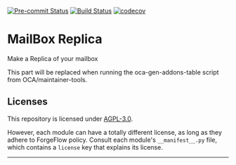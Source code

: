 
<!-- /!\ Non OCA Context : Set here the badge of your runbot / runboat instance. -->
[![Pre-commit Status](https://github.com/ForgeFlow/https://github.com/ForgeFlow/mailbox_replica/actions/workflows/pre-commit.yml/badge.svg?branch=14.0)](https://github.com/ForgeFlow/https://github.com/ForgeFlow/mailbox_replica/actions/workflows/pre-commit.yml?query=branch%3A14.0)
[![Build Status](https://github.com/ForgeFlow/https://github.com/ForgeFlow/mailbox_replica/actions/workflows/test.yml/badge.svg?branch=14.0)](https://github.com/ForgeFlow/https://github.com/ForgeFlow/mailbox_replica/actions/workflows/test.yml?query=branch%3A14.0)
[![codecov](https://codecov.io/gh/ForgeFlow/https://github.com/ForgeFlow/mailbox_replica/branch/14.0/graph/badge.svg)](https://codecov.io/gh/ForgeFlow/https://github.com/ForgeFlow/mailbox_replica)
<!-- /!\ Non OCA Context : Set here the badge of your translation instance. -->

<!-- /!\ do not modify above this line -->

# MailBox Replica

Make a Replica of your mailbox

<!-- /!\ do not modify below this line -->

<!-- prettier-ignore-start -->

[//]: # (addons)

This part will be replaced when running the oca-gen-addons-table script from OCA/maintainer-tools.

[//]: # (end addons)

<!-- prettier-ignore-end -->

## Licenses

This repository is licensed under [AGPL-3.0](LICENSE).

However, each module can have a totally different license, as long as they adhere to ForgeFlow
policy. Consult each module's `__manifest__.py` file, which contains a `license` key
that explains its license.

----
<!-- /!\ Non OCA Context : Set here the full description of your organization. -->
